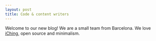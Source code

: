 ```yaml
---
layout: post
title: Code & content writers
---
```


<p>Welcome to our new blog! We are a small team from Barcelona. We love <a href="http://hipertextos.github.io/docs/iching.html" title="Our principles">iChing</a>, open source and minimalism.</p>
